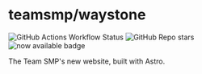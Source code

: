 # teamsmp/waystone

![GitHub Actions Workflow Status](https://img.shields.io/github/actions/workflow/status/teamsmp/waystone/docker-publish.yml?style=flat&logo=github)
![GitHub Repo stars](https://img.shields.io/github/stars/teamsmp/waystone?style=flat&logo=github&color=yellow)
![now available badge](https://img.shields.io/badge/now_available-teamsmp.uk-blue?link=https%3A%2F%2Fwww.teamsmp.uk)


The Team SMP's new website, built with Astro.
